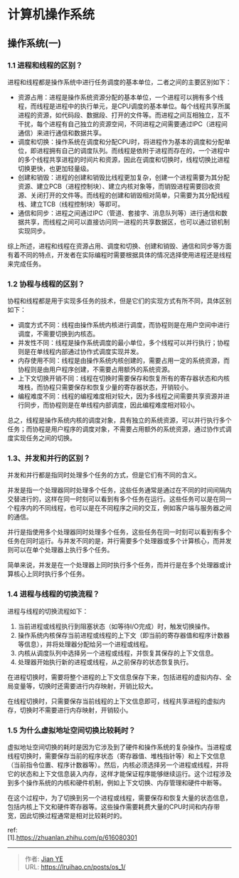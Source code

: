# 计算机操作系统


## 操作系统(一)

### 1.1 进程和线程的区别？

进程和线程都是操作系统中进行任务调度的基本单位，二者之间的主要区别如下：
  - 资源占用：进程是操作系统资源分配的基本单位，一个进程可以拥有多个线程，而线程是进程中的执行单元，是CPU调度的基本单位。每个线程共享所属进程的资源，如代码段、数据段、打开的文件等。而进程之间互相独立，互不干扰，每个进程有自己独立的资源空间，不同进程之间需要通过IPC（进程间通信）来进行通信和数据共享。
  - 调度和切换：操作系统在调度和分配CPU时，将进程作为基本的调度和分配单位，即进程拥有自己的调度队列。而线程是依附于进程而存在的，一个进程中的多个线程共享进程的时间片和资源，因此在调度和切换时，线程切换比进程切换更快，也更加轻量级。
  - 创建和销毁：进程的创建和销毁比线程更加复杂，创建一个进程需要为其分配资源、建立PCB（进程控制块）、建立内核对象等，而销毁进程需要回收资源、关闭打开的文件等。而线程的创建和销毁相对简单，只需要为其分配线程栈、建立TCB（线程控制块）等即可。
  - 通信和同步：进程之间通过IPC（管道、套接字、消息队列等）进行通信和数据共享，而线程之间可以直接访问同一进程的共享数据区，也可以通过锁机制实现同步。

综上所述，进程和线程在资源占用、调度和切换、创建和销毁、通信和同步等方面有着不同的特点，开发者在实际编程时需要根据具体的情况选择使用进程还是线程来完成任务。

### 1.2 协程与线程的区别？

协程和线程都是用于实现多任务的技术，但是它们的实现方式有所不同，具体区别如下：
  - 调度方式不同：线程由操作系统内核进行调度，而协程则是在用户空间中进行调度，不需要切换到内核态。
  - 并发性不同：线程是操作系统调度的最小单位，多个线程可以并行执行；协程则是在单线程内部通过协作式调度实现并发。
  - 内存使用不同：线程是由操作系统内核创建的，需要占用一定的系统资源，而协程则是由用户程序创建，不需要占用额外的系统资源。
  - 上下文切换开销不同：线程在切换时需要保存和恢复所有的寄存器状态和内核堆栈，而协程只需要保存和恢复少量的寄存器状态，开销较小。
  - 编程难度不同：线程的编程难度相对较大，因为多线程之间需要共享资源并进行同步，而协程则是在单线程内部调度，因此编程难度相对较小。

总之，线程是操作系统内核的调度对象，具有独立的系统资源，可以并行执行多个任务；而协程是用户程序的调度对象，不需要占用额外的系统资源，通过协作式调度实现任务之间的切换。

### 1.3、并发和并行的区别？
并发和并行都是指同时处理多个任务的方式，但是它们有不同的含义。

并发是指一个处理器同时处理多个任务，这些任务通常是通过在不同的时间间隔内交替进行的，这样在同一时刻可以看到有多个任务在运行。这些任务可以是在同一个程序内的不同线程，也可以是在不同程序之间的交互，例如客户端与服务器之间的通信。

并行是指使用多个处理器同时处理多个任务，这些任务在同一时刻可以看到有多个任务在同时运行。与并发不同的是，并行需要多个处理器或多个计算核心，而并发则可以在单个处理器上执行多个任务。

简单来说，并发是在一个处理器上同时执行多个任务，而并行是在多个处理器或计算核心上同时执行多个任务。

### 1.4 进程与线程的切换流程？

进程与线程的切换流程如下：

  1. 当前进程或线程执行到阻塞状态（如等待I/O完成）时，触发切换操作。
  2. 操作系统内核保存当前进程或线程的上下文（即当前的寄存器值和程序计数器等信息），并将处理器分配给另一个进程或线程。
  3. 内核从调度队列中选择另一个进程或线程，并恢复其保存的上下文信息。
  4. 处理器开始执行新的进程或线程，从之前保存的状态恢复执行。

在进程切换时，需要将整个进程的上下文信息保存下来，包括进程的虚拟内存、全局变量等，切换时还需要进行内存映射，开销比较大。

在线程切换时，只需要保存当前线程的上下文信息即可，线程共享进程的虚拟内存，切换时不需要进行内存映射，开销较小。

### 1.5 为什么虚拟地址空间切换比较耗时？

虚拟地址空间切换的耗时是因为它涉及到了硬件和操作系统的复杂操作。当进程或线程切换时，需要保存当前的程序状态（寄存器值、堆栈指针等）和上下文信息（当前指令位置、程序计数器等）。然后，内核必须选择另一个进程或线程，并将它的状态和上下文信息装入内存，这样才能保证程序能够继续运行。这个过程涉及到多个操作系统的内核和硬件机制，例如上下文切换、内存管理和硬件中断等。

在这个过程中，为了切换到另一个进程或线程，需要保存和恢复大量的状态信息，包括内核上下文和硬件寄存器等。这些操作需要耗费大量的CPU时间和内存带宽，因此切换过程通常是相对比较耗时的。

ref:</br>
[1].https://zhuanlan.zhihu.com/p/616080301


---

> 作者: [Jian YE](https://github.com/jianye0428)  
> URL: https://lruihao.cn/posts/os_1/  

